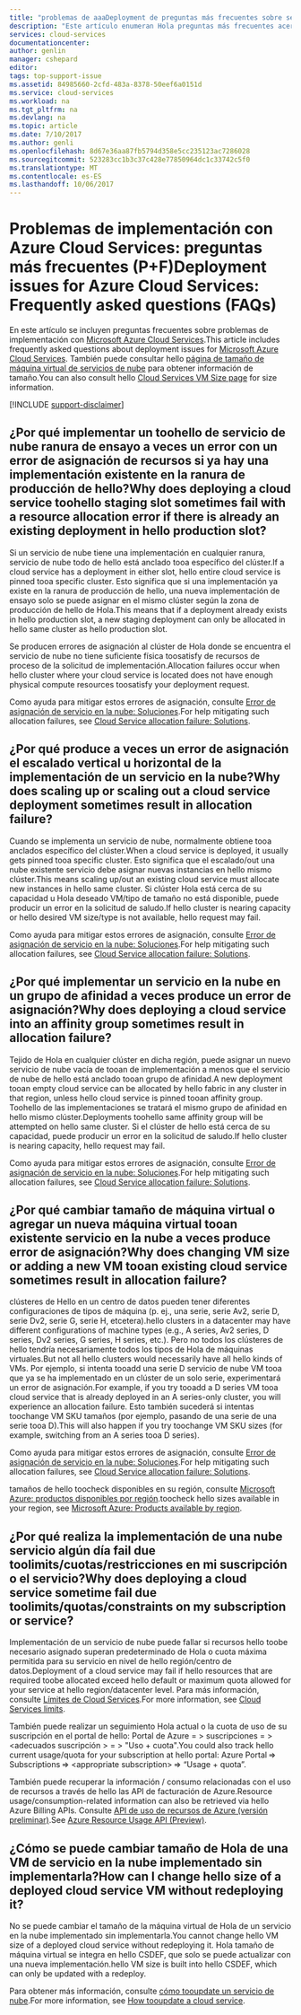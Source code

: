 ```yaml
---
title: "problemas de aaaDeployment de preguntas más frecuentes sobre servicios de nube de Microsoft Azure | Documentos de Microsoft"
description: "Este artículo enumeran Hola preguntas más frecuentes acerca de la implementación de servicios de nube de Microsoft Azure."
services: cloud-services
documentationcenter: 
author: genlin
manager: cshepard
editor: 
tags: top-support-issue
ms.assetid: 84985660-2cfd-483a-8378-50eef6a0151d
ms.service: cloud-services
ms.workload: na
ms.tgt_pltfrm: na
ms.devlang: na
ms.topic: article
ms.date: 7/10/2017
ms.author: genli
ms.openlocfilehash: 8d67e36aa87fb5794d358e5cc235123ac7286028
ms.sourcegitcommit: 523283cc1b3c37c428e77850964dc1c33742c5f0
ms.translationtype: MT
ms.contentlocale: es-ES
ms.lasthandoff: 10/06/2017
---
```

# <a name="deployment-issues-for-azure-cloud-services-frequently-asked-questions-faqs"></a><span data-ttu-id="643f2-103">Problemas de implementación con Azure Cloud Services: preguntas más frecuentes (P+F)</span><span class="sxs-lookup"><span data-stu-id="643f2-103">Deployment issues for Azure Cloud Services: Frequently asked questions (FAQs)</span></span>

<span data-ttu-id="643f2-104">En este artículo se incluyen preguntas frecuentes sobre problemas de implementación con [Microsoft Azure Cloud Services](https://azure.microsoft.com/services/cloud-services).</span><span class="sxs-lookup"><span data-stu-id="643f2-104">This article includes frequently asked questions about deployment issues for [Microsoft Azure Cloud Services](https://azure.microsoft.com/services/cloud-services).</span></span> <span data-ttu-id="643f2-105">También puede consultar hello [página de tamaño de máquina virtual de servicios de nube](cloud-services-sizes-specs.md) para obtener información de tamaño.</span><span class="sxs-lookup"><span data-stu-id="643f2-105">You can also consult hello [Cloud Services VM Size page](cloud-services-sizes-specs.md) for size information.</span></span>

[!INCLUDE [support-disclaimer](../../includes/support-disclaimer.md)]

## <a name="why-does-deploying-a-cloud-service-toohello-staging-slot-sometimes-fail-with-a-resource-allocation-error-if-there-is-already-an-existing-deployment-in-hello-production-slot"></a><span data-ttu-id="643f2-106">¿Por qué implementar un toohello de servicio de nube ranura de ensayo a veces un error con un error de asignación de recursos si ya hay una implementación existente en la ranura de producción de hello?</span><span class="sxs-lookup"><span data-stu-id="643f2-106">Why does deploying a cloud service toohello staging slot sometimes fail with a resource allocation error if there is already an existing deployment in hello production slot?</span></span>
<span data-ttu-id="643f2-107">Si un servicio de nube tiene una implementación en cualquier ranura, servicio de nube todo de hello está anclado tooa específico del clúster.</span><span class="sxs-lookup"><span data-stu-id="643f2-107">If a cloud service has a deployment in either slot, hello entire cloud service is pinned tooa specific cluster.</span></span> <span data-ttu-id="643f2-108">Esto significa que si una implementación ya existe en la ranura de producción de hello, una nueva implementación de ensayo solo se puede asignar en el mismo clúster según la zona de producción de hello de Hola.</span><span class="sxs-lookup"><span data-stu-id="643f2-108">This means that if a deployment already exists in hello production slot, a new staging deployment can only be allocated in hello same cluster as hello production slot.</span></span>

<span data-ttu-id="643f2-109">Se producen errores de asignación al clúster de Hola donde se encuentra el servicio de nube no tiene suficiente física toosatisfy de recursos de proceso de la solicitud de implementación.</span><span class="sxs-lookup"><span data-stu-id="643f2-109">Allocation failures occur when hello cluster where your cloud service is located does not have enough physical compute resources toosatisfy your deployment request.</span></span>

<span data-ttu-id="643f2-110">Como ayuda para mitigar estos errores de asignación, consulte [Error de asignación de servicio en la nube: Soluciones](cloud-services-allocation-failures.md#solutions).</span><span class="sxs-lookup"><span data-stu-id="643f2-110">For help mitigating such allocation failures, see [Cloud Service allocation failure: Solutions](cloud-services-allocation-failures.md#solutions).</span></span>

## <a name="why-does-scaling-up-or-scaling-out-a-cloud-service-deployment-sometimes-result-in-allocation-failure"></a><span data-ttu-id="643f2-111">¿Por qué produce a veces un error de asignación el escalado vertical u horizontal de la implementación de un servicio en la nube?</span><span class="sxs-lookup"><span data-stu-id="643f2-111">Why does scaling up or scaling out a cloud service deployment sometimes result in allocation failure?</span></span>
<span data-ttu-id="643f2-112">Cuando se implementa un servicio de nube, normalmente obtiene tooa anclados específico del clúster.</span><span class="sxs-lookup"><span data-stu-id="643f2-112">When a cloud service is deployed, it usually gets pinned tooa specific cluster.</span></span> <span data-ttu-id="643f2-113">Esto significa que el escalado/out una nube existente servicio debe asignar nuevas instancias en hello mismo clúster.</span><span class="sxs-lookup"><span data-stu-id="643f2-113">This means scaling up/out an existing cloud service must allocate new instances in hello same cluster.</span></span> <span data-ttu-id="643f2-114">Si clúster Hola está cerca de su capacidad u Hola deseado VM/tipo de tamaño no está disponible, puede producir un error en la solicitud de saludo.</span><span class="sxs-lookup"><span data-stu-id="643f2-114">If hello cluster is nearing capacity or hello desired VM size/type is not available, hello request may fail.</span></span>

<span data-ttu-id="643f2-115">Como ayuda para mitigar estos errores de asignación, consulte [Error de asignación de servicio en la nube: Soluciones](cloud-services-allocation-failures.md#solutions).</span><span class="sxs-lookup"><span data-stu-id="643f2-115">For help mitigating such allocation failures, see [Cloud Service allocation failure: Solutions](cloud-services-allocation-failures.md#solutions).</span></span>

## <a name="why-does-deploying-a-cloud-service-into-an-affinity-group-sometimes-result-in-allocation-failure"></a><span data-ttu-id="643f2-116">¿Por qué implementar un servicio en la nube en un grupo de afinidad a veces produce un error de asignación?</span><span class="sxs-lookup"><span data-stu-id="643f2-116">Why does deploying a cloud service into an affinity group sometimes result in allocation failure?</span></span>
<span data-ttu-id="643f2-117">Tejido de Hola en cualquier clúster en dicha región, puede asignar un nuevo servicio de nube vacía de tooan de implementación a menos que el servicio de nube de hello está anclado tooan grupo de afinidad.</span><span class="sxs-lookup"><span data-stu-id="643f2-117">A new deployment tooan empty cloud service can be allocated by hello fabric in any cluster in that region, unless hello cloud service is pinned tooan affinity group.</span></span> <span data-ttu-id="643f2-118">Toohello de las implementaciones se tratará el mismo grupo de afinidad en hello mismo clúster.</span><span class="sxs-lookup"><span data-stu-id="643f2-118">Deployments toohello same affinity group will be attempted on hello same cluster.</span></span> <span data-ttu-id="643f2-119">Si el clúster de hello está cerca de su capacidad, puede producir un error en la solicitud de saludo.</span><span class="sxs-lookup"><span data-stu-id="643f2-119">If hello cluster is nearing capacity, hello request may fail.</span></span>

<span data-ttu-id="643f2-120">Como ayuda para mitigar estos errores de asignación, consulte [Error de asignación de servicio en la nube: Soluciones](cloud-services-allocation-failures.md#solutions).</span><span class="sxs-lookup"><span data-stu-id="643f2-120">For help mitigating such allocation failures, see [Cloud Service allocation failure: Solutions](cloud-services-allocation-failures.md#solutions).</span></span>

## <a name="why-does-changing-vm-size-or-adding-a-new-vm-tooan-existing-cloud-service-sometimes-result-in-allocation-failure"></a><span data-ttu-id="643f2-121">¿Por qué cambiar tamaño de máquina virtual o agregar un nueva máquina virtual tooan existente servicio en la nube a veces produce error de asignación?</span><span class="sxs-lookup"><span data-stu-id="643f2-121">Why does changing VM size or adding a new VM tooan existing cloud service sometimes result in allocation failure?</span></span>
<span data-ttu-id="643f2-122">clústeres de Hello en un centro de datos pueden tener diferentes configuraciones de tipos de máquina (p. ej., una serie, serie Av2, serie D, serie Dv2, serie G, serie H, etcetera).</span><span class="sxs-lookup"><span data-stu-id="643f2-122">hello clusters in a datacenter may have different configurations of machine types (e.g., A series, Av2 series, D series, Dv2 series, G series, H series, etc.).</span></span> <span data-ttu-id="643f2-123">Pero no todos los clústeres de hello tendría necesariamente todos los tipos de Hola de máquinas virtuales.</span><span class="sxs-lookup"><span data-stu-id="643f2-123">But not all hello clusters would necessarily have all hello kinds of VMs.</span></span> <span data-ttu-id="643f2-124">Por ejemplo, si intenta tooadd una serie D servicio de nube VM tooa que ya se ha implementado en un clúster de un solo serie, experimentará un error de asignación.</span><span class="sxs-lookup"><span data-stu-id="643f2-124">For example, if you try tooadd a D series VM tooa cloud service that is already deployed in an A series-only cluster, you will experience an allocation failure.</span></span> <span data-ttu-id="643f2-125">Esto también sucederá si intentas toochange VM SKU tamaños (por ejemplo, pasando de una serie de una serie tooa D).</span><span class="sxs-lookup"><span data-stu-id="643f2-125">This will also happen if you try toochange VM SKU sizes (for example, switching from an A series tooa D series).</span></span>

<span data-ttu-id="643f2-126">Como ayuda para mitigar estos errores de asignación, consulte [Error de asignación de servicio en la nube: Soluciones](cloud-services-allocation-failures.md#solutions).</span><span class="sxs-lookup"><span data-stu-id="643f2-126">For help mitigating such allocation failures, see [Cloud Service allocation failure: Solutions](cloud-services-allocation-failures.md#solutions).</span></span>

<span data-ttu-id="643f2-127">tamaños de hello toocheck disponibles en su región, consulte [Microsoft Azure: productos disponibles por región](https://azure.microsoft.com/regions/services).</span><span class="sxs-lookup"><span data-stu-id="643f2-127">toocheck hello sizes available in your region, see [Microsoft Azure: Products available by region](https://azure.microsoft.com/regions/services).</span></span>

## <a name="why-does-deploying-a-cloud-service-sometime-fail-due-toolimitsquotasconstraints-on-my-subscription-or-service"></a><span data-ttu-id="643f2-128">¿Por qué realiza la implementación de una nube servicio algún día fail due toolimits/cuotas/restricciones en mi suscripción o el servicio?</span><span class="sxs-lookup"><span data-stu-id="643f2-128">Why does deploying a cloud service sometime fail due toolimits/quotas/constraints on my subscription or service?</span></span>
<span data-ttu-id="643f2-129">Implementación de un servicio de nube puede fallar si recursos hello toobe necesario asignado superan predeterminado de Hola o cuota máxima permitida para su servicio en nivel de hello región/centro de datos.</span><span class="sxs-lookup"><span data-stu-id="643f2-129">Deployment of a cloud service may fail if hello resources that are required toobe allocated exceed hello default or maximum quota allowed for your service at hello region/datacenter level.</span></span> <span data-ttu-id="643f2-130">Para más información, consulte [Límites de Cloud Services](../azure-subscription-service-limits.md#cloud-services-limits).</span><span class="sxs-lookup"><span data-stu-id="643f2-130">For more information, see [Cloud Services limits](../azure-subscription-service-limits.md#cloud-services-limits).</span></span>

<span data-ttu-id="643f2-131">También puede realizar un seguimiento Hola actual o la cuota de uso de su suscripción en el portal de hello: Portal de Azure = > suscripciones = > \<adecuados suscripción > = > "Uso + cuota".</span><span class="sxs-lookup"><span data-stu-id="643f2-131">You could also track hello current usage/quota for your subscription at hello portal: Azure Portal => Subscriptions => \<appropriate subscription> => “Usage + quota”.</span></span>

<span data-ttu-id="643f2-132">También puede recuperar la información / consumo relacionadas con el uso de recursos a través de hello las API de facturación de Azure.</span><span class="sxs-lookup"><span data-stu-id="643f2-132">Resource usage/consumption-related information can also be retrieved via hello Azure Billing APIs.</span></span> <span data-ttu-id="643f2-133">Consulte [API de uso de recursos de Azure (versión preliminar)](../billing/billing-usage-rate-card-overview.md#azure-resource-usage-api-preview).</span><span class="sxs-lookup"><span data-stu-id="643f2-133">See [Azure Resource Usage API (Preview)](../billing/billing-usage-rate-card-overview.md#azure-resource-usage-api-preview).</span></span>

## <a name="how-can-i-change-hello-size-of-a-deployed-cloud-service-vm-without-redeploying-it"></a><span data-ttu-id="643f2-134">¿Cómo se puede cambiar tamaño de Hola de una VM de servicio en la nube implementado sin implementarla?</span><span class="sxs-lookup"><span data-stu-id="643f2-134">How can I change hello size of a deployed cloud service VM without redeploying it?</span></span>
<span data-ttu-id="643f2-135">No se puede cambiar el tamaño de la máquina virtual de Hola de un servicio en la nube implementado sin implementarla.</span><span class="sxs-lookup"><span data-stu-id="643f2-135">You cannot change hello VM size of a deployed cloud service without redeploying it.</span></span> <span data-ttu-id="643f2-136">Hola tamaño de máquina virtual se integra en hello CSDEF, que solo se puede actualizar con una nueva implementación.</span><span class="sxs-lookup"><span data-stu-id="643f2-136">hello VM size is built into hello CSDEF, which can only be updated with a redeploy.</span></span>

<span data-ttu-id="643f2-137">Para obtener más información, consulte [cómo tooupdate un servicio de nube](cloud-services-update-azure-service.md).</span><span class="sxs-lookup"><span data-stu-id="643f2-137">For more information, see [How tooupdate a cloud service](cloud-services-update-azure-service.md).</span></span>

 
